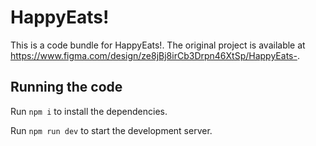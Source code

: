
  # HappyEats!

  This is a code bundle for HappyEats!. The original project is available at https://www.figma.com/design/ze8jBj8irCb3Drpn46XtSp/HappyEats-.

  ## Running the code

  Run `npm i` to install the dependencies.

  Run `npm run dev` to start the development server.
  